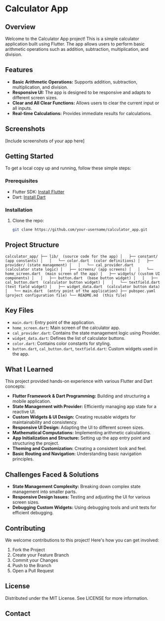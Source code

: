 # Calculator App

## Overview

Welcome to the Calculator App project! This is a simple calculator application built using Flutter. The app allows users to perform basic arithmetic operations such as addition, subtraction, multiplication, and division.

## Features

- **Basic Arithmetic Operations:** Supports addition, subtraction, multiplication, and division.
- **Responsive UI:** The app is designed to be responsive and adapts to different screen sizes.
- **Clear and All Clear Functions:** Allows users to clear the current input or all inputs.
- **Real-time Calculations:** Provides immediate results for calculations.

## Screenshots

[Include screenshots of your app here]


## Getting Started

To get a local copy up and running, follow these simple steps:

### Prerequisites

- Flutter SDK: [Install Flutter](https://flutter.dev/docs/get-started/install)
- Dart: [Install Dart](https://dart.dev/get-dart)

### Installation

1. Clone the repo:
   ```sh
   git clone https://github.com/your-username/calculator_app.git


## Project Structure

`calculator_app/
├── lib/  (source code for the app)
│   ├── constant/ (app constants)
│   │   └── color.dart  (color definitions)
│   ├── provider/ (state management)
│   │   └── cal_provider.dart  (calculator state logic)
│   ├── screens/ (app screens)
│   │   └── home_screen.dart  (main screen of the app)
│   ├── widgets/ (custom UI components)
│   │   ├── button.dart  (base button widget)
│   │   ├── cal_button.dart  (calculator button widget)
│   │   └── textfield.dart  (text field widget)
│   ├── widget_data.dart  (calculator button data)
│   └── main.dart  (entry point of the application)
├── pubspec.yaml  (project configuration file)
└── README.md  (this file)`

## Key Files

* `main.dart`: Entry point of the application.
* `home_screen.dart`: Main screen of the calculator app.
* `cal_provider.dart`: Contains the state management logic using Provider.
* `widget_data.dart`: Defines the list of calculator buttons.
* `color.dart`: Contains color constants for styling.
* `button.dart`, `cal_button.dart`, `textfield.dart`: Custom widgets used in the app.

## What I Learned

This project provided hands-on experience with various Flutter and Dart concepts:

* **Flutter Framework & Dart Programming:** Building and structuring a mobile application.
* **State Management with Provider:** Efficiently managing app state for a reactive UI.
* **Custom Widgets & UI Design:** Creating reusable widgets for maintainability and consistency.
* **Responsive UI Design:** Adapting the UI to different screen sizes.
* **Mathematical Computations:** Implementing arithmetic calculations.
* **App Initialization and Structure:** Setting up the app entry point and structuring the project.
* **Theming and Customization:** Creating a consistent look and feel.
* **Basic Routing and Navigation:** Understanding basic navigation principles.

## Challenges Faced & Solutions

* **State Management Complexity:** Breaking down complex state management into smaller parts.
* **Responsive Design Issues:** Testing and adjusting the UI for various screen sizes.
* **Debugging Custom Widgets:** Using debugging tools and unit tests for efficient debugging.

## Contributing

We welcome contributions to this project! Here's how you can get involved:

1. Fork the Project
2. Create your Feature Branch
3. Commit your Changes
4. Push to the Branch
5. Open a Pull Request

## License

Distributed under the MIT License. See LICENSE for more information.

## Contact

<!-- Your Name - [@your_twitter](https://twitter.com/your_username) - your_email@example.com -->